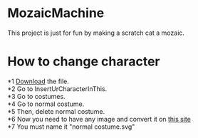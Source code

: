 # MozaicMachine
This project is just for fun by making a scratch cat a mozaic.
# How to change character                                                                                                                                               
*1 [Download](https://github.com/ChatBypass/MozaicMachine/blob/main/Mozaic%20machine.zip?raw=true) the file.                                                            
*2 Go to InsertUrCharacterInThis.                                                                                                                                        
*3 Go to costumes.                                                                                                                                                      
*4 Go to normal costume.                                                                                                                                                  
*5 Then, delete normal costume.                                                                                                                                          
*6 Now you need to have any image and convert it on [this site](https://picsvg.com)                                                                                      
*7 You must name it "normal costume.svg"                                                                                                                                
